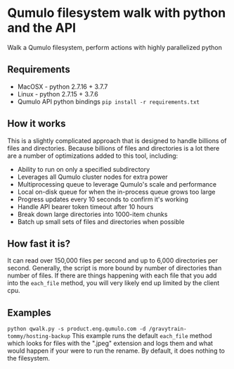# Qumulo filesystem walk with python and the API

Walk a Qumulo filesystem, perform actions with highly parallelized python

## Requirements

* MacOSX - python 2.7.16 + 3.7.7
* Linux  - python 2.7.15 + 3.7.6
* Qumulo API python bindings `pip install -r requirements.txt`

## How it works

This is a slightly complicated approach that is designed to handle billions of files and directories. Because billions of files and directories is a lot there are a number of optimizations added to this tool, including:

* Ability to run on only a specified subdirectory
* Leverages all Qumulo cluster nodes for extra power
* Multiprocessing queue to leverage Qumulo's scale and performance
* Local on-disk queue for when the in-process queue grows too large
* Progress updates every 10 seconds to confirm it's working
* Handle API bearer token timeout after 10 hours
* Break down large directories into 1000-item chunks
* Batch up small sets of files and directories when possible

## How fast it is?

It can read over 150,000 files per second and up to 6,000 directories per second. Generally, the script is more bound by number of directories than number of files. If there are things happening with each file that you add into the `each_file` method, you will very likely end up limited by the client cpu.

## Examples

`python qwalk.py -s product.eng.qumulo.com -d /gravytrain-tommy/hosting-backup`
This example runs the default `each_file` method which looks for files with the ".jpeg" extension and logs them and what would happen if your were to run the rename. By default, it does nothing to the filesystem.

